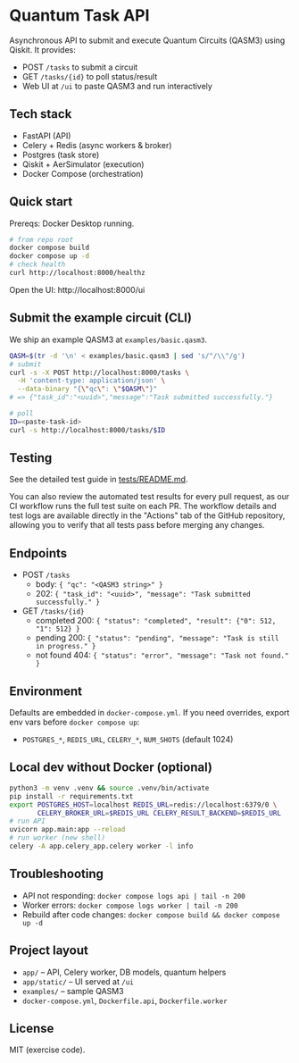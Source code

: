 # Quantum Task API

Asynchronous API to submit and execute Quantum Circuits (QASM3) using Qiskit. It provides:
- POST `/tasks` to submit a circuit
- GET `/tasks/{id}` to poll status/result
- Web UI at `/ui` to paste QASM3 and run interactively

## Tech stack
- FastAPI (API)
- Celery + Redis (async workers & broker)
- Postgres (task store)
- Qiskit + AerSimulator (execution)
- Docker Compose (orchestration)

## Quick start

Prereqs: Docker Desktop running.

```bash
# from repo root
docker compose build
docker compose up -d
# check health
curl http://localhost:8000/healthz
```

Open the UI: http://localhost:8000/ui

## Submit the example circuit (CLI)

We ship an example QASM3 at `examples/basic.qasm3`.

```bash
QASM=$(tr -d '\n' < examples/basic.qasm3 | sed 's/"/\\"/g')
# submit
curl -s -X POST http://localhost:8000/tasks \
  -H 'content-type: application/json' \
  --data-binary "{\"qc\": \"$QASM\"}"
# => {"task_id":"<uuid>","message":"Task submitted successfully."}

# poll
ID=<paste-task-id>
curl -s http://localhost:8000/tasks/$ID
```

## Testing

See the detailed test guide in [tests/README.md](tests/README.md).

You can also review the automated test results for every pull request, as our CI workflow runs the full test suite on each PR. The workflow details and test logs are available directly in the "Actions" tab of the GitHub repository, allowing you to verify that all tests pass before merging any changes.

## Endpoints
- POST `/tasks`
  - body: `{ "qc": "<QASM3 string>" }`
  - 202: `{ "task_id": "<uuid>", "message": "Task submitted successfully." }`
- GET `/tasks/{id}`
  - completed 200: `{ "status": "completed", "result": {"0": 512, "1": 512} }`
  - pending 200: `{ "status": "pending", "message": "Task is still in progress." }`
  - not found 404: `{ "status": "error", "message": "Task not found." }`

## Environment
Defaults are embedded in `docker-compose.yml`. If you need overrides, export env vars before `docker compose up`:
- `POSTGRES_*`, `REDIS_URL`, `CELERY_*`, `NUM_SHOTS` (default 1024)

## Local dev without Docker (optional)
```bash
python3 -m venv .venv && source .venv/bin/activate
pip install -r requirements.txt
export POSTGRES_HOST=localhost REDIS_URL=redis://localhost:6379/0 \
       CELERY_BROKER_URL=$REDIS_URL CELERY_RESULT_BACKEND=$REDIS_URL
# run API
uvicorn app.main:app --reload
# run worker (new shell)
celery -A app.celery_app.celery worker -l info
```

## Troubleshooting
- API not responding: `docker compose logs api | tail -n 200`
- Worker errors: `docker compose logs worker | tail -n 200`
- Rebuild after code changes: `docker compose build && docker compose up -d`

## Project layout
- `app/` – API, Celery worker, DB models, quantum helpers
- `app/static/` – UI served at `/ui`
- `examples/` – sample QASM3
- `docker-compose.yml`, `Dockerfile.api`, `Dockerfile.worker`

## License
MIT (exercise code).
